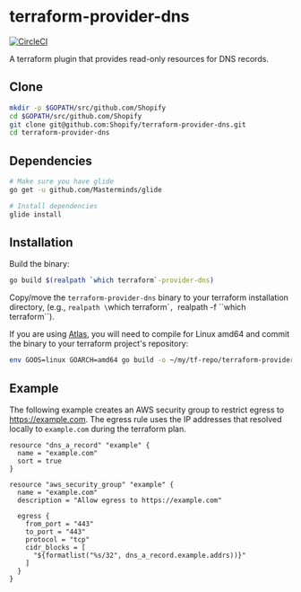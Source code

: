 # terraform-provider-dns
[![CircleCI](https://circleci.com/gh/steve-jansen/terraform-provider-dns.svg?style=svg)](https://circleci.com/gh/steve-jansen/terraform-provider-dns)

A terraform plugin that provides read-only resources for DNS records.

## Clone

```bash
mkdir -p $GOPATH/src/github.com/Shopify
cd $GOPATH/src/github.com/Shopify
git clone git@github.com:Shopify/terraform-provider-dns.git
cd terraform-provider-dns
```

## Dependencies

```bash
# Make sure you have glide
go get -u github.com/Masterminds/glide

# Install dependencies
glide install
```

## Installation

Build the binary:

```bash
go build $(realpath `which terraform`-provider-dns)
```

Copy/move the `terraform-provider-dns` binary to your terraform installation
directory, (e.g., `realpath \`which terraform\``,
`realpath -f \``which terraform\``).

If you are using [Atlas](https://atlas.hashicorp.com), you will need to compile
for Linux amd64 and commit the binary to your terraform project's repository:
```bash
env GOOS=linux GOARCH=amd64 go build -o ~/my/tf-repo/terraform-provider-dns
```

## Example

The following example creates an AWS security group to restrict egress to
https://example.com. The egress rule uses the IP addresses that
resolved locally to `example.com` during the terraform plan.

```
resource "dns_a_record" "example" {
  name = "example.com"
  sort = true
}

resource "aws_security_group" "example" {
  name = "example.com"
  description = "Allow egress to https://example.com"

  egress {
    from_port = "443"
    to_port = "443"
    protocol = "tcp"
    cidr_blocks = [
      "${formatlist("%s/32", dns_a_record.example.addrs))}"
    ]
  }
}
```
